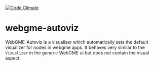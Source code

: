 [![Code Climate](https://codeclimate.com/github/dfst/webgme-autoviz/badges/gpa.svg)](https://codeclimate.com/github/dfst/webgme-autoviz)

# webgme-autoviz
WebGME-Autoviz is a visualizer which automatically sets the default visualizer for nodes in webgme apps. It behaves very similar to the `Visualizer` in the generic WebGME ui but does not contain the visual aspect.
